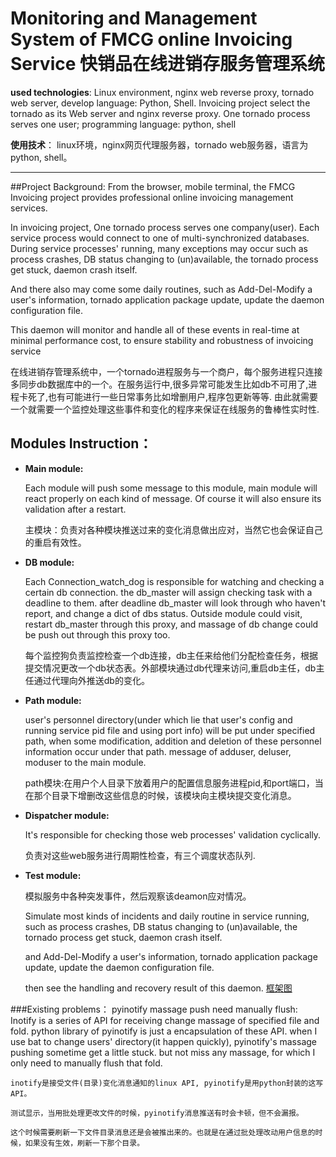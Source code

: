 **Monitoring and Management System of FMCG online Invoicing Service**
**快销品在线进销存服务管理系统**
====
**used technologies**:  Linux environment, nginx web reverse proxy, tornado web server, develop language: Python, Shell. 
Invoicing project select the tornado as its Web server and nginx reverse proxy. One tornado process serves one user; programming language: python, shell

**使用技术**：     linux环境，nginx网页代理服务器，tornado web服务器，语言为python, shell。
****

##Project Background:
From the browser, mobile terminal, the FMCG Invoicing project provides professional online invoicing management services.

In invoicing project, One tornado process serves one company(user). Each service process would connect to one of multi-synchronized databases. During service processes' running, many exceptions may occur such as process crashes, DB status changing to (un)available, the tornado process get stuck, daemon crash itself. 

And there also may come some daily routines, such as Add-Del-Modify a user's information, tornado application package update, update the daemon configuration file. 

This daemon will monitor and handle all of these events in real-time at minimal performance cost, to ensure stability and robustness of invoicing service

在线进销存管理系统中，一个tornado进程服务与一个商户，每个服务进程只连接多同步db数据库中的一个。在服务运行中,很多异常可能发生比如db不可用了,进程卡死了,也有可能进行一些日常事务比如增删用户,程序包更新等等. 由此就需要一个就需要一个监控处理这些事件和变化的程序来保证在线服务的鲁棒性实时性.
    

##  Modules Instruction：


- **Main module:**

    Each module will push some message to this module, main module will react properly on each kind of message. Of course it will also ensure its validation after a restart.

    主模块：负责对各种模块推送过来的变化消息做出应对，当然它也会保证自己的重启有效性。

- **DB module:**

    Each Connection_watch_dog is responsible for watching and checking a certain db connection. the db_master will assign checking task with a deadline to them. after deadline db_master will look through who haven't report, and change a dict of dbs status. Outside module could visit, restart db_master through this proxy, and massage of db change could be push out through this proxy too.

    每个监控狗负责监控检查一个db连接，db主任来给他们分配检查任务，根据提交情况更改一个db状态表。外部模块通过db代理来访问,重启db主任，db主任通过代理向外推送db的变化。

- **Path module:**

    user's personnel directory(under which lie that user's config and running service pid file and using port info) will be put under specified path, when some modification, addition and deletion of these personnel information occur under that path. message of adduser, deluser, moduser to the main module.

    path模块:在用户个人目录下放着用户的配置信息服务进程pid,和port端口，当在那个目录下增删改这些信息的时候，该模块向主模块提交变化消息。

- **Dispatcher module:**

    It's responsible for checking those web processes' validation cyclically.

    负责对这些web服务进行周期性检查，有三个调度状态队列.

- **Test module:**

    模拟服务中各种突发事件，然后观察该deamon应对情况。

    Simulate most kinds of incidents and daily routine in service running, such as
        process crashes, DB status changing to (un)available, the tornado process get stuck, daemon crash itself.

    and  Add-Del-Modify a user's information, tornado application package update, update the daemon configuration file.

    then see the handling and recovery result of this daemon.
[框架图](./框架图.png)

###Existing problems：
    pyinotify massage push need manually flush: Inotify is a series of API for receiving change massage of specified file and fold. python library of pyinotify is just a  encapsulation of these API. when I use bat to change users' directory(it happen quickly), pyinotify's massage pushing sometime get a little stuck. but not miss any massage, for which I only need to manually flush that fold. 

    inotify是接受文件(目录)变化消息通知的linux API, pyinotify是用python封装的这写API。

    测试显示，当用批处理更改文件的时候，pyinotify消息推送有时会卡顿，但不会漏报。 

    这个时候需要刷新一下文件目录消息还是会被推出来的。也就是在通过批处理改动用户信息的时候，如果没有生效，刷新一下那个目录。
